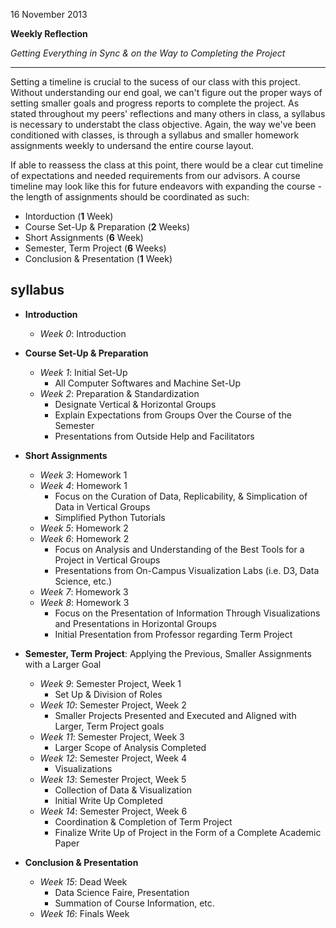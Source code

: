 16 November 2013

**Weekly Reflection**

_Getting Everything in Sync & on the Way to Completing the Project_

-----

Setting a timeline is crucial to the sucess of our class with this project.  Without understanding our end goal, we can't figure out the proper ways of setting smaller goals and progress reports to complete the project.  As stated throughout my peers' reflections and many others in class, a syllabus is necessary to understabt the class objective.  Again, the way we've been conditioned with classes, is through a syllabus and smaller homework assignments weekly to undersand the entire course layout.

If able to reassess the class at this point, there would be a clear cut timeline of expectations and needed requirements from our advisors.  A course timeline may look like this for future endeavors with expanding the course - the length of assignments should be coordinated as such:
- Intorduction (**1** Week)
- Course Set-Up & Preparation (**2** Weeks)
- Short Assignments (**6** Week)
- Semester, Term Project (**6** Weeks)
- Conclusion & Presentation (**1** Week)

syllabus
----
- **Introduction**
  - _Week 0_: Introduction

- **Course Set-Up & Preparation**
  - _Week 1_: Initial Set-Up
    - All Computer Softwares and Machine Set-Up
  - _Week 2_: Preparation & Standardization
    - Designate Vertical & Horizontal Groups
    - Explain Expectations from Groups Over the Course of the Semester
    - Presentations from Outside Help and Facilitators

- **Short Assignments**
  - _Week 3_: Homework 1
  - _Week 4_: Homework 1
    - Focus on the Curation of Data, Replicability, & Simplication of Data in Vertical Groups
    - Simplified Python Tutorials
  - _Week 5_: Homework 2
  - _Week 6_: Homework 2
    - Focus on Analysis and Understanding of the Best Tools for a Project in Vertical Groups
    - Presentations from On-Campus Visualization Labs (i.e. D3, Data Science, etc.)
  - _Week 7_: Homework 3
  - _Week 8_: Homework 3 
    - Focus on the Presentation of Information Through Visualizations and Presentations in Horizontal Groups
    - Initial Presentation from Professor regarding Term Project

- **Semester, Term Project**: Applying the Previous, Smaller Assignments with a Larger Goal
  - _Week 9_: Semester Project, Week 1
    - Set Up & Division of Roles
  - _Week 10_: Semester Project, Week 2
    - Smaller Projects Presented and Executed and Aligned with Larger, Term Project goals
  - _Week 11_: Semester Project, Week 3
    - Larger Scope of Analysis Completed
  - _Week 12_: Semester Project, Week 4
    - Visualizations
  - _Week 13_: Semester Project, Week 5
    - Collection of Data & Visualization
    - Initial Write Up Completed
  - _Week 14_: Semester Project, Week 6
    - Coordination & Completion of Term Project
    - Finalize Write Up of Project in the Form of a Complete Academic Paper

- **Conclusion & Presentation**
  - _Week 15_: Dead Week
    - Data Science Faire, Presentation
    - Summation of Course Information, etc.
  - _Week 16_: Finals Week